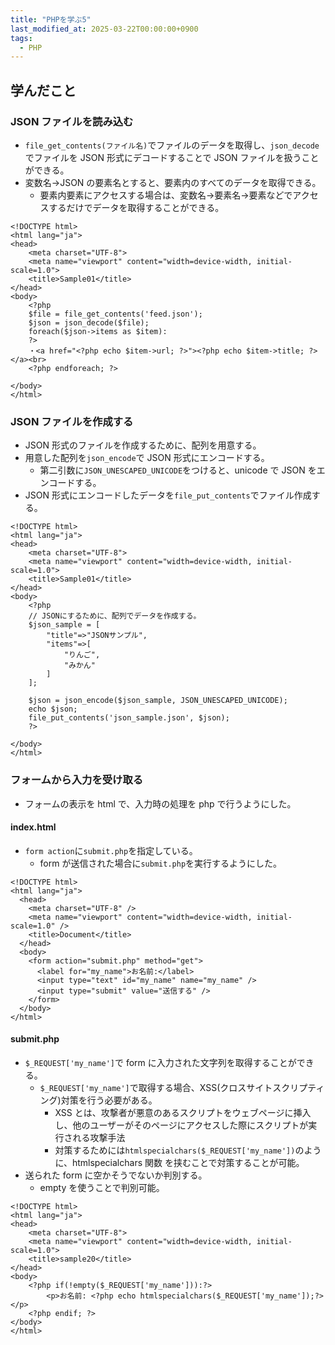 ```yaml
---
title: "PHPを学ぶ5"
last_modified_at: 2025-03-22T00:00:00+0900
tags:
  - PHP
---
```


## 学んだこと

### JSON ファイルを読み込む

- `file_get_contents(ファイル名)`でファイルのデータを取得し、`json_decode`でファイルを JSON 形式にデコードすることで JSON ファイルを扱うことができる。
- 変数名->JSON の要素名とすると、要素内のすべてのデータを取得できる。
  - 要素内要素にアクセスする場合は、変数名->要素名->要素などでアクセスするだけでデータを取得することができる。

```
<!DOCTYPE html>
<html lang="ja">
<head>
    <meta charset="UTF-8">
    <meta name="viewport" content="width=device-width, initial-scale=1.0">
    <title>Sample01</title>
</head>
<body>
    <?php
    $file = file_get_contents('feed.json');
    $json = json_decode($file);
    foreach($json->items as $item):
    ?>
    ・<a href="<?php echo $item->url; ?>"><?php echo $item->title; ?></a><br>
    <?php endforeach; ?>

</body>
</html>
```

### JSON ファイルを作成する

- JSON 形式のファイルを作成するために、配列を用意する。
- 用意した配列を`json_encode`で JSON 形式にエンコードする。
  - 第二引数に`JSON_UNESCAPED_UNICODE`をつけると、unicode で JSON をエンコードする。
- JSON 形式にエンコードしたデータを`file_put_contents`でファイル作成する。

```
<!DOCTYPE html>
<html lang="ja">
<head>
    <meta charset="UTF-8">
    <meta name="viewport" content="width=device-width, initial-scale=1.0">
    <title>Sample01</title>
</head>
<body>
    <?php
    // JSONにするために、配列でデータを作成する。
    $json_sample = [
        "title"=>"JSONサンプル",
        "items"=>[
            "りんご",
            "みかん"
        ]
    ];

    $json = json_encode($json_sample, JSON_UNESCAPED_UNICODE);
    echo $json;
    file_put_contents('json_sample.json', $json);
    ?>

</body>
</html>

```

### フォームから入力を受け取る

- フォームの表示を html で、入力時の処理を php で行うようにした。

#### index.html

- `form action`に`submit.php`を指定している。
  - form が送信された場合に`submit.php`を実行するようにした。

```
<!DOCTYPE html>
<html lang="ja">
  <head>
    <meta charset="UTF-8" />
    <meta name="viewport" content="width=device-width, initial-scale=1.0" />
    <title>Document</title>
  </head>
  <body>
    <form action="submit.php" method="get">
      <label for="my_name">お名前:</label>
      <input type="text" id="my_name" name="my_name" />
      <input type="submit" value="送信する" />
    </form>
  </body>
</html>
```

#### submit.php

- `$_REQUEST['my_name']`で form に入力された文字列を取得することができる。
  - `$_REQUEST['my_name']`で取得する場合、XSS(クロスサイトスクリプティング)対策を行う必要がある。
    - XSS とは、攻撃者が悪意のあるスクリプトをウェブページに挿入し、他のユーザーがそのページにアクセスした際にスクリプトが実行される攻撃手法
    - 対策するためには`htmlspecialchars($_REQUEST['my_name'])`のように、htmlspecialchars 関数 を挟むことで対策することが可能。
- 送られた form に空かそうでないか判別する。
  - empty を使うことで判別可能。

```
<!DOCTYPE html>
<html lang="ja">
<head>
    <meta charset="UTF-8">
    <meta name="viewport" content="width=device-width, initial-scale=1.0">
    <title>sample20</title>
</head>
<body>
    <?php if(!empty($_REQUEST['my_name'])):?>
        <p>お名前: <?php echo htmlspecialchars($_REQUEST['my_name']);?></p>
    <?php endif; ?>
</body>
</html>

```
